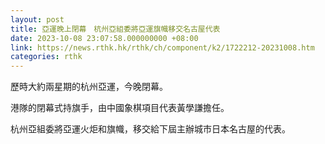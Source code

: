 ```yaml
---
layout: post
title: 亞運晚上閉幕　杭州亞組委將亞運旗幟移交名古屋代表
date: 2023-10-08 23:07:58.000000000 +08:00
link: https://news.rthk.hk/rthk/ch/component/k2/1722212-20231008.htm
categories: rthk
---
```


歷時大約兩星期的杭州亞運，今晚閉幕。

港隊的閉幕式持旗手，由中國象棋項目代表黃學謙擔任。

杭州亞組委將亞運火炬和旗幟，移交給下屆主辦城市日本名古屋的代表。
